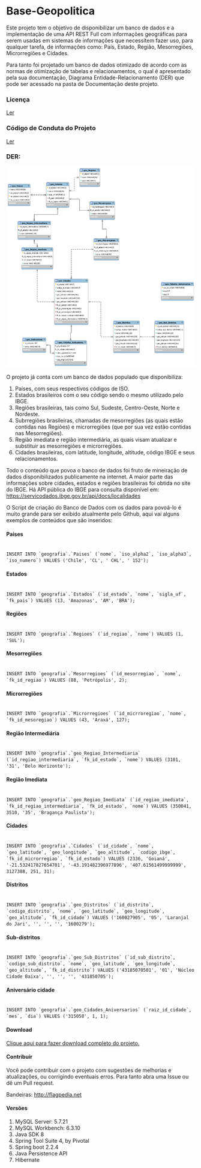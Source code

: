 # Base-Geopolitica
Este projeto tem o objetivo de disponibilizar um banco de dados e a implementação de uma API REST Full com informações geográficas para serem usadas em sistemas de informações que necessitem fazer uso, para qualquer tarefa, de informações como: País, Estado, Região, Mesorregiões, Microrregiões e Cidades.

Para tanto foi projetado um banco de dados otimizado de acordo com as normas de otimização de tabelas e relacionamentos, o qual é apresentado pela sua documentação, Diagrama Entidade-Relacionamento (DER) que pode ser acessado na pasta de Documentação deste projeto.

<h3>Licença</h3>
<a href="https://github.com/izaquiellbessas/Base-Geopolitica/blob/master/LICENSE">Ler</a>

<h3>Código de Conduta do Projeto</h3>
<a href="https://github.com/izaquiellbessas/Base-Geopolitica/blob/master/CODE_OF_CONDUCT.md">Ler</a>

<h3>DER:</h3>
<img src="https://github.com/izaquiellbessas/Base-Geopolitica/blob/master/Documenta%C3%A7%C3%A3o/DER%20Geral.png?raw=true" alt="DER" />

O projeto já conta com um banco de dados populado que disponibiliza:
<ol>
  <li> Países, com seus respectivos códigos de ISO. </li>
  <li> Estados brasileiros com o seu código sendo o mesmo utilizado pelo IBGE. </li>
  <li> Regiões brasileiras, tais como Sul, Sudeste, Centro-Oeste, Norte e Nordeste. </li>
  <li> Subrregiões brasileiras, chamadas de mesorregiões (as quais estão contidas nas Regiões) e microrregiões (que por sua vez estão contidas nas Mesorregiões).
  <li> Região imediata e região intermediária, as quais visam atualizar e substituir as mesorregiões e microrregiões.
  <li> Cidades brasileiras, com latitude, longitude, altitude, código IBGE e seus relacionamentos. </li>
</ol>

Todo o conteúdo que povoa o banco de dados foi fruto de mineiração de dados disponibilizados publicamente na internet. A maior parte das informações sobre cidades, estados e regiões brasileiras foi obtida no site do IBGE. Há API pública do IBGE para consulta disponível em: https://servicodados.ibge.gov.br/api/docs/localidades

O Script de criação do Banco de Dados com os dados para povoá-lo é muito grande para ser exibido atualmente pelo Github, aqui vai alguns exemplos de conteúdos que são inseridos:
<h4>Países</h4>
<code>
INSERT INTO `geografia`.`Paises` (`nome`, `iso_alpha2`, `iso_alpha3`, `iso_numero`) VALUES ('Chile', 'CL', ' CHL', ' 152');
</code>

<h4>Estados</h4>
<code>
INSERT INTO `geografia`.`Estados` (`id_estado`, `nome`, `sigla_uf`, `fk_pais`) VALUES (13, 'Amazonas', 'AM', 'BRA');
</code>

<h4>Regiões</h4>
<code>
INSERT INTO `geografia`.`Regioes` (`id_regiao`, `nome`) VALUES (1, 'SUL');
</code>

<h4>Mesorregiões</h4>
<code>
INSERT INTO `geografia`.`Mesorregioes` (`id_mesorregiao`, `nome`, `fk_id_regiao`) VALUES (88, 'Petrópolis', 2);
</code>

<h4>Microrregiões</h4>
<code>
INSERT INTO `geografia`.`Microrregioes` (`id_micrroregiao`, `nome`, `fk_id_mesoregiao`) VALUES (43, 'Araxá', 127);
</code>

<h4>Região Intermediária</h4>
<code>
INSERT INTO `geografia`.`geo_Regiao_Intermediaria` (`id_regiao_intermediaria`, `fk_id_estado`, `nome`) VALUES (3101, '31', 'Belo Horizonte');
</code>

<h4>Região Imediata</h4>
<code>
INSERT INTO `geografia`.`geo_Regiao_Imediata` (`id_regiao_imediata`, `fk_id_regiao_intermediaria`, `fk_id_estado`, `nome`) VALUES (350041, 3510, '35', 'Bragança Paulista');
</code>

<h4>Cidades</h4>
<code>
INSERT INTO `geografia`.`Cidades` (`id_cidade`, `nome`, `geo_latitude`, `geo_longitude`, `geo_altitude`, `codigo_ibge`, `fk_id_microrregiao`, `fk_id_estado`) VALUES (2336, 'Goianá', '-21.532417827654701', '-43.191482396977896', '407.61561499999999', 3127388, 251, 31);
</code>

<h4>Distritos</h4>
<code>
INSERT INTO `geografia`.`geo_Distritos` (`id_distrito`, `codigo_distrito`, `nome`, `geo_latitude`, `geo_longitude`, `geo_altitude`, `fk_id_cidade`) VALUES ('160027905', '05', 'Laranjal do Jari', '', '', '', '1600279');
</code>

<h4>Sub-distritos</h4>
<code>
INSERT INTO `geografia`.`geo_Sub_Distritos` (`id_sub_distrito`, `codigo_sub_distrito`, `nome`, `geo_latitude`, `geo_longitude`, `geo_altitude`, `fk_id_distrito`) VALUES ('43185070501', '01', 'Núcleo Cidade Baixa', '', '', '', '431850705');
</code>

<h4>Aniversário cidade</h4>
<code>
INSERT INTO `geografia`.`geo_Cidades_Aniversarios` (`raiz_id_cidade`, `mes`, `dia`) VALUES ('315050', 1, 1);
</code>

<h4>Download</h4>
<a href="https://github.com/izaquiellbessas/Base-Geopolitica/archive/master.zip"> Clique aqui para fazer download completo do projeto. </a>

<h4>Contribuir</h4>
<p>
Você pode contribuir com o projeto com sugestões de melhorias e atualizações, ou corrigindo eventuais erros. Para tanto abra uma Issue ou dê um Pull request.
</p>

Bandeiras: http://flagpedia.net

<h4>Versões</h4>
<ol>
  <li>MySQL Server: 5.7.21</li>
  <li>MySQL Workbench: 6.3.10</li>
  <li>Java SDK 8</li>
  <li>Spring Tool Suite 4, by Pivotal</li>
  <li>Spring boot 2.2.4</li>
  <li>Java Persistence API</li>
  <li>Hibernate</li>
</ol>

